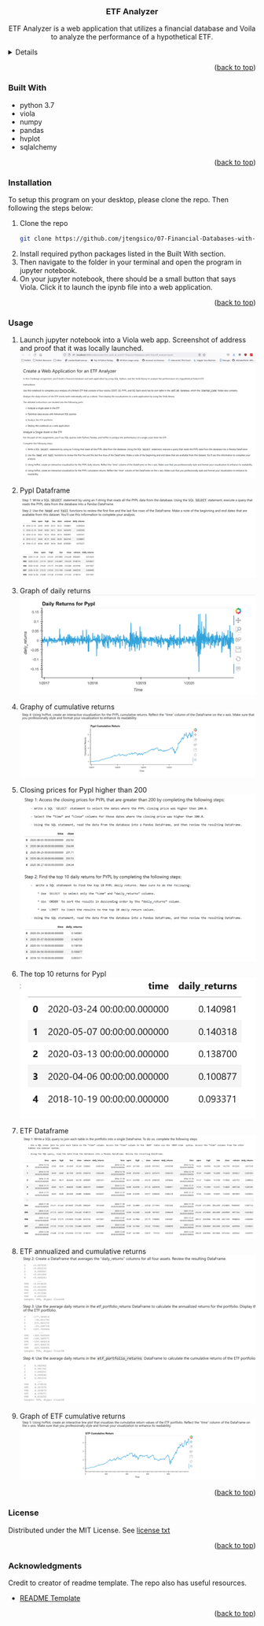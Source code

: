 <div id="top"></div>
<br />

<h3 align="center">ETF Analyzer</h3>

  <p align="center">
  ETF Analyzer is a web application that utilizes a financial database and Voila to analyze the performance of a hypothetical ETF. 
    <a href="https://github.com/jtengsico/07-Financial-Databases-with-SQL.git">
  </p>
</div>

<!-- TABLE OF CONTENTS -->
<details>
  <summary>Table of Contents</summary>
  <ol>
    <li><a href="#built-with">Built With</a></li>
    <li><a href="#installation">Installation</a></li>
    <li><a href="#usage">Usage</a></li>
    <li><a href="#license">License</a></li>
    <li><a href="#acknowledgments">Acknowledgments</a></li>
  </ol>
</details>

<p align="right">(<a href="#top">back to top</a>)</p>

### Built With
* python 3.7 
* viola
* numpy 
* pandas 
* hvplot
* sqlalchemy

<p align="right">(<a href="#top">back to top</a>)</p>

<!-- Installation -->
### Installation 

To setup this program on your desktop, please clone the repo.
Then following the steps below: 

1. Clone the repo
   ```sh
   git clone https://github.com/jtengsico/07-Financial-Databases-with-SQL.git
   ```
2. Install required python packages listed in the Built With section. 
3. Then navigate to the folder in your terminal and open the program in jupyter notebook. 
4. On your jupyter notebook, there should be a small button that says Viola. Click it to launch the ipynb file into a web application. 

<p align="right">(<a href="#top">back to top</a>)</p>

<!-- Usage -->
### Usage

1. Launch jupyter notebook into a Viola web app. Screenshot of address and proof that it was locally launched. 
![screenshot_localhost.png](images/screenshot_localhost.png)

2. Pypl Dataframe
![pypl_dataframe.png](images/pypl_dataframe.png)

3. Graph of daily returns
![daily_returns_pypl.png](images/daily_returns_pypl.png)

4. Graphy of cumulative returns
![pypl_cumulative_return.png](images/pypl_cumulative_return.png)

5. Closing prices for Pypl higher than 200
![pypl_higher_than_200.png](images/pypl_higher_than_200.png)  

6. The top 10 returns for Pypl
![pypl_top_10_returns.png](images/pypl_top_10_returns.png)  

7. ETF Dataframe
![etf_portfolio.png](images/etf_portfolio.png)

8. ETF annualized and cumulative returns
![etf_portfolio_returns.png](images/etf_portfolio_returns.png)

9. Graph of ETF cumulative returns
![etf_cumulative_return.png](images/etf_cumulative_return.png)
 
<p align="right">(<a href="#top">back to top</a>)</p>

<!-- LICENSE -->
### License

Distributed under the MIT License.
See [license txt](https://github.com/git/git-scm.com/blob/main/MIT-LICENSE.txt)

<p align="right">(<a href="#top">back to top</a>)</p>

<!-- ACKNOWLEDGMENTS -->
### Acknowledgments
Credit to creator of readme template. The repo also has useful resources. 
* [README Template](https://github.com/othneildrew/Best-README-Template.git)

<p align="right">(<a href="#top">back to top</a>)</p>
